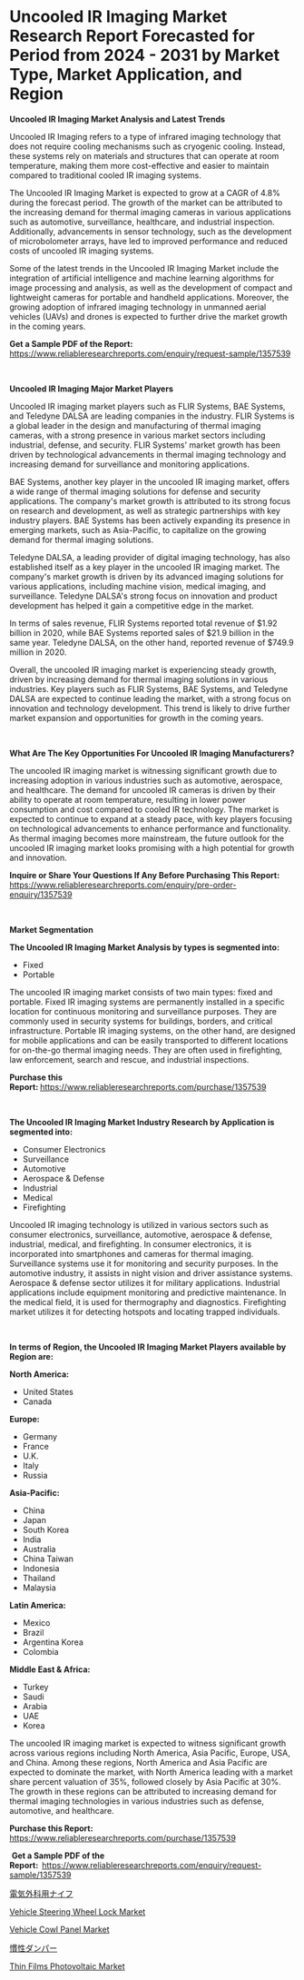 <p><h1>Uncooled IR Imaging Market Research Report Forecasted for Period from 2024 -  2031 by Market Type, Market Application, and Region</h1></p><p><strong>Uncooled IR Imaging Market Analysis and Latest Trends</strong></p>
<p><p>Uncooled IR Imaging refers to a type of infrared imaging technology that does not require cooling mechanisms such as cryogenic cooling. Instead, these systems rely on materials and structures that can operate at room temperature, making them more cost-effective and easier to maintain compared to traditional cooled IR imaging systems.</p><p>The Uncooled IR Imaging Market is expected to grow at a CAGR of 4.8% during the forecast period. The growth of the market can be attributed to the increasing demand for thermal imaging cameras in various applications such as automotive, surveillance, healthcare, and industrial inspection. Additionally, advancements in sensor technology, such as the development of microbolometer arrays, have led to improved performance and reduced costs of uncooled IR imaging systems.</p><p>Some of the latest trends in the Uncooled IR Imaging Market include the integration of artificial intelligence and machine learning algorithms for image processing and analysis, as well as the development of compact and lightweight cameras for portable and handheld applications. Moreover, the growing adoption of infrared imaging technology in unmanned aerial vehicles (UAVs) and drones is expected to further drive the market growth in the coming years.</p></p>
<p><strong>Get a Sample PDF of the Report:&nbsp;</strong> <a href="https://www.reliableresearchreports.com/enquiry/request-sample/1357539">https://www.reliableresearchreports.com/enquiry/request-sample/1357539</a></p>
<p>&nbsp;</p>
<p><strong>Uncooled IR Imaging Major Market Players</strong></p>
<p><p>Uncooled IR imaging market players such as FLIR Systems, BAE Systems, and Teledyne DALSA are leading companies in the industry. FLIR Systems is a global leader in the design and manufacturing of thermal imaging cameras, with a strong presence in various market sectors including industrial, defense, and security. FLIR Systems' market growth has been driven by technological advancements in thermal imaging technology and increasing demand for surveillance and monitoring applications.</p><p>BAE Systems, another key player in the uncooled IR imaging market, offers a wide range of thermal imaging solutions for defense and security applications. The company's market growth is attributed to its strong focus on research and development, as well as strategic partnerships with key industry players. BAE Systems has been actively expanding its presence in emerging markets, such as Asia-Pacific, to capitalize on the growing demand for thermal imaging solutions.</p><p>Teledyne DALSA, a leading provider of digital imaging technology, has also established itself as a key player in the uncooled IR imaging market. The company's market growth is driven by its advanced imaging solutions for various applications, including machine vision, medical imaging, and surveillance. Teledyne DALSA's strong focus on innovation and product development has helped it gain a competitive edge in the market.</p><p>In terms of sales revenue, FLIR Systems reported total revenue of $1.92 billion in 2020, while BAE Systems reported sales of $21.9 billion in the same year. Teledyne DALSA, on the other hand, reported revenue of $749.9 million in 2020.</p><p>Overall, the uncooled IR imaging market is experiencing steady growth, driven by increasing demand for thermal imaging solutions in various industries. Key players such as FLIR Systems, BAE Systems, and Teledyne DALSA are expected to continue leading the market, with a strong focus on innovation and technology development. This trend is likely to drive further market expansion and opportunities for growth in the coming years.</p></p>
<p>&nbsp;</p>
<p><strong>What Are The Key Opportunities For Uncooled IR Imaging Manufacturers?</strong></p>
<p><p>The uncooled IR imaging market is witnessing significant growth due to increasing adoption in various industries such as automotive, aerospace, and healthcare. The demand for uncooled IR cameras is driven by their ability to operate at room temperature, resulting in lower power consumption and cost compared to cooled IR technology. The market is expected to continue to expand at a steady pace, with key players focusing on technological advancements to enhance performance and functionality. As thermal imaging becomes more mainstream, the future outlook for the uncooled IR imaging market looks promising with a high potential for growth and innovation.</p></p>
<p><strong>Inquire or Share Your Questions If Any Before Purchasing This Report:</strong> <a href="https://www.reliableresearchreports.com/enquiry/pre-order-enquiry/1357539">https://www.reliableresearchreports.com/enquiry/pre-order-enquiry/1357539</a></p>
<p>&nbsp;</p>
<p><strong>Market Segmentation</strong></p>
<p><strong>The Uncooled IR Imaging Market Analysis by types is segmented into:</strong></p>
<p><ul><li>Fixed</li><li>Portable</li></ul></p>
<p><p>The uncooled IR imaging market consists of two main types: fixed and portable. Fixed IR imaging systems are permanently installed in a specific location for continuous monitoring and surveillance purposes. They are commonly used in security systems for buildings, borders, and critical infrastructure. Portable IR imaging systems, on the other hand, are designed for mobile applications and can be easily transported to different locations for on-the-go thermal imaging needs. They are often used in firefighting, law enforcement, search and rescue, and industrial inspections.</p></p>
<p><strong>Purchase this Report:&nbsp;</strong><a href="https://www.reliableresearchreports.com/purchase/1357539">https://www.reliableresearchreports.com/purchase/1357539</a></p>
<p>&nbsp;</p>
<p><strong>The Uncooled IR Imaging Market Industry Research by Application is segmented into:</strong></p>
<p><ul><li>Consumer Electronics</li><li>Surveillance</li><li>Automotive</li><li>Aerospace & Defense</li><li>Industrial</li><li>Medical</li><li>Firefighting</li></ul></p>
<p><p>Uncooled IR imaging technology is utilized in various sectors such as consumer electronics, surveillance, automotive, aerospace & defense, industrial, medical, and firefighting. In consumer electronics, it is incorporated into smartphones and cameras for thermal imaging. Surveillance systems use it for monitoring and security purposes. In the automotive industry, it assists in night vision and driver assistance systems. Aerospace & defense sector utilizes it for military applications. Industrial applications include equipment monitoring and predictive maintenance. In the medical field, it is used for thermography and diagnostics. Firefighting market utilizes it for detecting hotspots and locating trapped individuals.</p></p>
<p>&nbsp;</p>
<p><strong>In terms of Region, the Uncooled IR Imaging Market Players available by Region are:</strong></p>
<p>
    <p> <strong> North America: </strong>
        <ul>
            <li>United States</li>
            <li>Canada</li>
        </ul>
        </p> 
    <p> <strong> Europe: </strong>
        <ul>
            <li>Germany</li>
            <li>France</li>
            <li>U.K.</li>
            <li>Italy</li>
            <li>Russia</li>
        </ul>
        </p> 
    <p> <strong> Asia-Pacific: </strong>
        <ul>
            <li>China</li>
            <li>Japan</li>
            <li>South Korea</li>
            <li>India</li>
            <li>Australia</li>
            <li>China Taiwan</li>
            <li>Indonesia</li>
            <li>Thailand</li>
            <li>Malaysia</li>
        </ul>
        </p> 
    <p> <strong> Latin America: </strong>
        <ul>
            <li>Mexico</li>
            <li>Brazil</li>
            <li>Argentina Korea</li>
            <li>Colombia</li>
        </ul>
        </p> 
    <p> <strong> Middle East & Africa: </strong>
        <ul>
            <li>Turkey</li>
            <li>Saudi</li>
            <li>Arabia</li>
            <li>UAE</li>
            <li>Korea</li>
        </ul>
    </p>
    </p>
<p><p>The uncooled IR imaging market is expected to witness significant growth across various regions including North America, Asia Pacific, Europe, USA, and China. Among these regions, North America and Asia Pacific are expected to dominate the market, with North America leading with a market share percent valuation of 35%, followed closely by Asia Pacific at 30%. The growth in these regions can be attributed to increasing demand for thermal imaging technologies in various industries such as defense, automotive, and healthcare.</p></p>
<p><strong>Purchase this Report: </strong><a href="https://www.reliableresearchreports.com/purchase/1357539">https://www.reliableresearchreports.com/purchase/1357539</a></p>
<p>&nbsp;<strong>Get a Sample PDF of the Report:&nbsp;&nbsp;</strong><a href="https://www.reliableresearchreports.com/enquiry/request-sample/1357539">https://www.reliableresearchreports.com/enquiry/request-sample/1357539</a></p>
<p><strong></strong></p>
<p><p><a href="https://github.com/xtkhtofdt934839/Market-Research-Report-List-1/blob/main/189275012642.md">電気外科用ナイフ</a></p><p><a href="https://issuu.com/reportprime-2/docs/vehicle-steering-wheel-lock-market-size-2030.pptx">Vehicle Steering Wheel Lock Market</a></p><p><a href="https://issuu.com/reportprime-2/docs/vehicle-cowl-panel-market-size-2030.pptx">Vehicle Cowl Panel Market</a></p><p><a href="https://github.com/ddwcuskozol07187/Market-Research-Report-List-1/blob/main/608288812643.md">慣性ダンパー</a></p><p><a href="https://github.com/mancsybtousav/Market-Research-Report-List-1/blob/main/thin-films-photovoltaic-market.md">Thin Films Photovoltaic Market</a></p></p>